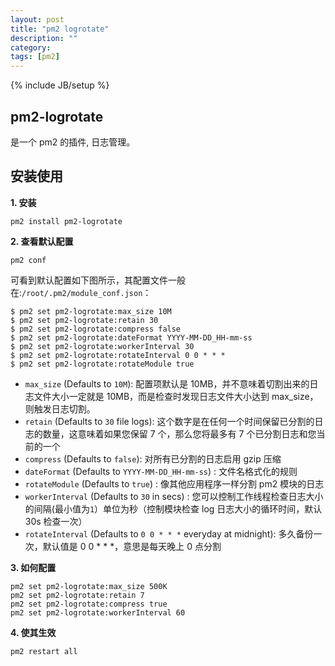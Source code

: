 ```yaml
---
layout: post
title: "pm2 logrotate"
description: ""
category:
tags: [pm2]
---
```


{% include JB/setup %}

## pm2-logrotate

是一个 pm2 的插件, 日志管理。

## 安装使用

**1\. 安装**

```
pm2 install pm2-logrotate
```

**2\. 查看默认配置**

```
pm2 conf
```

可看到默认配置如下图所示，其配置文件一般在:`/root/.pm2/module_conf.json`：

```
$ pm2 set pm2-logrotate:max_size 10M
$ pm2 set pm2-logrotate:retain 30
$ pm2 set pm2-logrotate:compress false
$ pm2 set pm2-logrotate:dateFormat YYYY-MM-DD_HH-mm-ss
$ pm2 set pm2-logrotate:workerInterval 30
$ pm2 set pm2-logrotate:rotateInterval 0 0 * * *
$ pm2 set pm2-logrotate:rotateModule true
```

- `max_size` (Defaults to `10M`): 配置项默认是 10MB，并不意味着切割出来的日志文件大小一定就是 10MB，而是检查时发现日志文件大小达到 max_size，则触发日志切割。
- `retain` (Defaults to `30` file logs): 这个数字是在任何一个时间保留已分割的日志的数量，这意味着如果您保留 7 个，那么您将最多有 7 个已分割日志和您当前的一个
- `compress` (Defaults to `false`): 对所有已分割的日志启用 gzip 压缩
- `dateFormat` (Defaults to `YYYY-MM-DD_HH-mm-ss`) : 文件名格式化的规则
- `rotateModule` (Defaults to `true`) : 像其他应用程序一样分割 pm2 模块的日志
- `workerInterval` (Defaults to `30` in secs) : 您可以控制工作线程检查日志大小的间隔(最小值为`1`）单位为秒（控制模块检查 log 日志大小的循环时间，默认 30s 检查一次）
- `rotateInterval` (Defaults to `0 0 * * *` everyday at midnight): 多久备份一次，默认值是 0 0 \* \* \*，意思是每天晚上 0 点分割

**3\. 如何配置**

```
pm2 set pm2-logrotate:max_size 500K
pm2 set pm2-logrotate:retain 7
pm2 set pm2-logrotate:compress true
pm2 set pm2-logrotate:workerInterval 60
```

**4\. 使其生效**

```
pm2 restart all
```

